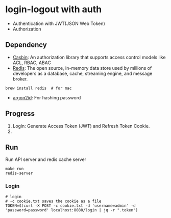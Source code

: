 # login-logout with auth
- Authentication with JWT(JSON Web Token)
- Authorization

## Dependency
- [Casbin](https://casbin.org/): An authorization library that supports access control models like ACL, RBAC, ABAC
- [Redis](https://redis.io/): The open source, in-memory data store used by millions of developers as a database, cache, streaming engine, and message broker.
```
brew install redis  # for mac
```
- [argon2id](https://github.com/alexedwards/argon2id): For hashing password

## Progress
1. Login: Generate Access Token (JWT) and Refresh Token Cookie.
2.

## Run
Run API server and redis cache server
```
make run
redis-server
```

### Login
```
# login
# -c cookie.txt saves the cookie as a file
TOKEN=$(curl -X POST -c cookie.txt -d 'username=admin' -d 'password=password' localhost:8080/login | jq -r ".token")
```

